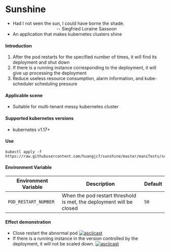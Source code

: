 # Sunshine 
* Had I not seen the sun, I could have borne the shade.
  &nbsp;&nbsp;&nbsp;&nbsp;&nbsp;&nbsp;&nbsp;&nbsp;&nbsp;&nbsp;&nbsp;&nbsp;&nbsp;&nbsp;&nbsp;&nbsp;&nbsp;&nbsp;&nbsp;&nbsp;&nbsp;&nbsp;&nbsp;&nbsp;&nbsp;&nbsp;&nbsp;&nbsp;&nbsp;&nbsp;&nbsp;&nbsp;&nbsp;&nbsp;&nbsp;-- Siegfried Loraine Sassoon
* An application that makes kubernetes clusters shine
#### Introduction
1. After the pod restarts for the specified number of times, it will find its deployment and shut down
2. If there is a running instance corresponding to the deployment, it will give up processing the deployment
3. Reduce useless resource consumption, alarm information, and kube-scheduler scheduling pressure
#### Applicable scene
* Suitable for multi-tenant messy kubernetes cluster
#### Supported kubernetes versions
* kubernetes v1.17+
#### Use
```shell
kubectl apply -f https://raw.githubusercontent.com/huangjc7/sunshine/master/manifests/sunshine.yaml
```
#### Environment Variable

| Environment Variable                  | Description                                  | Default |
|----------------------|----------------------------------------------|---------|
| `POD_RESTART_NUMBER` |When the pod restart threshold is met, the deployment will be closed                                | `50`    |

#### Effect demonstration
* Close restart the abnormal pod
[![asciicast](https://asciinema.org/a/63LI8NZ8lHpq5aNJcwf4EWCa7.svg)](https://asciinema.org/a/63LI8NZ8lHpq5aNJcwf4EWCa7)
* If there is a running instance in the version controlled by the deployment, it will not be scaled down.
[![asciicast](https://asciinema.org/a/3yL3W0F0pysuTvt28926uhyqs.svg)](https://asciinema.org/a/3yL3W0F0pysuTvt28926uhyqs)